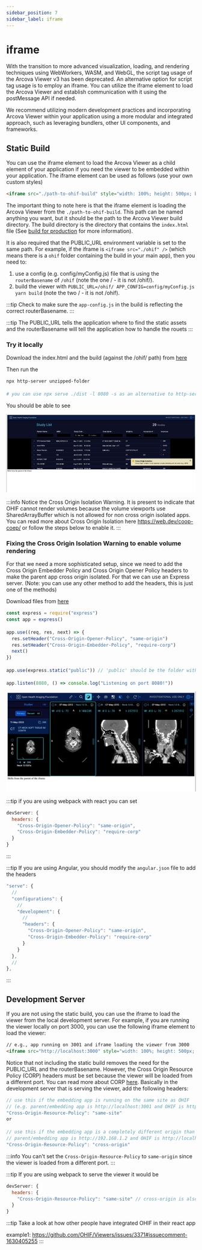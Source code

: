 ```yaml
---
sidebar_position: 7
sidebar_label: iframe
---
```


# iframe

With the transition to more advanced visualization, loading, and rendering techniques using WebWorkers, WASM, and WebGL, the script tag usage of the Arcova Viewer v3 has been deprecated.
An alternative option for script tag usage is to employ an iframe. You can utilize the iframe element to load the Arcova Viewer and establish communication with it using the postMessage API if needed.

We recommend utilizing modern development practices and incorporating Arcova Viewer within your application using a more modular and integrated approach, such as leveraging bundlers, other UI
components, and frameworks.

## Static Build

You can use the iframe element to load the Arcova Viewer as a child element of your application if you need the
viewer to be embedded within your application. The iframe element can be used as follows (use your own custom styles)

```html
<iframe src="./path-to-ohif-build" style="width: 100%; height: 500px; border: none"/>
```

The important thing to note here is that the iframe element is loading the Arcova Viewer from the `./path-to-ohif-build`. This path can be
named anything you want, but it should be the path to the Arcova Viewer build directory. The build directory is the directory that
contains the `index.html` file (See [build for production](./build-for-production.md) for more information).

It is also required that the PUBLIC_URL environment variable is set to the same path. For example, if the iframe is
`<iframe src="./ohif" />` (which means there is a `ohif` folder containing the build in your main app), then you need to:

1. use a config (e.g. config/myConfig.js) file that is using the `routerBasename` of `/ohif` (note the one / - it is not /ohif/).
2. build the viewer with `PUBLIC_URL=/ohif/ APP_CONFIG=config/myConfig.js yarn build` (note the two / - it is not /ohif).

:::tip
Check to make sure the `app-config.js` in the build is reflecting the correct routerBasename.
:::

:::tip
The PUBLIC_URL tells the application where to find the static assets and the routerBasename will tell the application how to handle the rouets
:::

### Try it locally

Download the index.html and the build (against the /ohif/ path) from [here](https://ohif-assets.s3.us-east-2.amazonaws.com/iframe-basic/Archive.zip)

Then run the

```bash
npx http-server unzipped-folder

# you can use npx serve ./dist -l 8080 -s as an alternative to http-server
```

You should be able to see

![Alt text](../assets/img/iframe-basic.png)

:::info
Notice the Cross Origin Isolation Warning. It is present to indicate that OHIF cannot render volumes because the volume viewports
use SharedArrayBuffer which is not allowed for non cross origin isolated apps. You can read more about Cross Origin Isolation here
https://web.dev/coop-coep/ or follow the steps below to enable it.
:::

### Fixing the Cross Origin Isolation Warning to enable volume rendering

For that we need a more sophisticated setup, since we need to add the Cross Origin Embedder Policy and Cross Origin Opener Policy headers
to make the parent app cross origin isolated. For that we can use an Express server. (Note: you can use any other method
to add the headers, this is just one of the methods)

Download files from [here](https://ohif-assets.s3.us-east-2.amazonaws.com/iframe-express/Archive.zip)

```js
const express = require("express")
const app = express()

app.use((req, res, next) => {
  res.setHeader("Cross-Origin-Opener-Policy", "same-origin")
  res.setHeader("Cross-Origin-Embedder-Policy", "require-corp")
  next()
})

app.use(express.static("public")) // 'public' should be the folder with the static OHIF build files

app.listen(8080, () => console.log("Listening on port 8080!"))
```

![Alt text](../assets/img/iframe-headers.png)


:::tip
if you are using webpack with react you can set

```js
devServer: {
  headers: {
    "Cross-Origin-Opener-Policy": "same-origin",
    "Cross-Origin-Embedder-Policy": "require-corp"
  }
}
```

:::

:::tip
If you are using Angular, you should modify the `angular.json` file to add the headers

```js
"serve": {
  //
  "configurations": {
    //
    "development": {
      //
      "headers": {
        "Cross-Origin-Opener-Policy": "same-origin",
        "Cross-Origin-Embedder-Policy": "require-corp"
      }
    }
  },
  //
},
```
:::



## Development Server

If you are not using the static build, you can use the iframe to load the viewer from the local development server. For example, if you are running the viewer locally on port 3000, you can use the following iframe element to load the viewer:

```html
// e.g., app running on 3001 and iframe loading the viewer from 3000
<iframe src="http://localhost:3000" style="width: 100%; height: 500px; border: none"/>
```

Notice that not including the static build removes the need for
the PUBLIC_URL and the routerBasename. However, the Cross Origin Resource Policy (CORP)
headers must be set because the viewer will be loaded from a different port. You can read
more about CORP [here](https://developer.mozilla.org/en-US/docs/Web/HTTP/Cross-Origin_Resource_Policy).
Basically in the development server that is serving the viewer, add the following headers:

```js
// use this if the embedding app is running on the same site as OHIF
// (e.g. parent/embedding app is http://localhost:3001 and OHIF is http://localhost:3000)
"Cross-Origin-Resource-Policy": "same-site"
or

// use this if the embedding app is a completely different origin than OHIF (e.g.
// parent/embedding app is http://192.168.1.2 and OHIF is http://localhost:3000)
"Cross-Origin-Resource-Policy": "cross-origin"
```

:::info
You can't set the `Cross-Origin-Resource-Policy` to `same-origin` since the viewer is loaded from a different port.
:::

:::tip
If you are using webpack to serve the viewer it would be

```js
devServer: {
  headers: {
    "Cross-Origin-Resource-Policy": "same-site" // cross-origin is also valid
  }
}
```

:::tip
Take a look at how other people have integrated OHIF in their react app

example1: https://github.com/OHIF/Viewers/issues/3371#issuecomment-1630405255
:::
